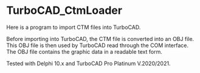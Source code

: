 # TurboCAD_CtmLoader
Here is a program to import CTM files into TurboCAD.

Before importing into TurboCAD, the CTM file is converted 
into an OBJ file. This OBJ file is then used by
TurboCAD read through the COM interface. The OBJ file contains the 
graphic data in a readable text form.

Tested with Delphi 10.x and TurboCAD Pro Platinum V.2020/2021.